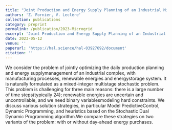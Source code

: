 ```yaml
---
title: "Joint Production and Energy Supply Planning of an Industrial Microgrid"
authors: 'Z. Fornier, V. Leclère'
collection: publications
category: preprint
permalink: /publication/2023-Microgrid
excerpt: 'Joint Production and Energy Supply Planning of an Industrial Microgrid'
date: 2023-05-12
venue: ''
paperurl: 'https://hal.science/hal-03927692/document'
citation: ''
---
```


We consider the problem of jointly optimizing the daily production planning and energy supplymanagement of an industrial complex, with manufacturing processes, renewable energies and energystorage system. It is naturally formulated as a mixed-integer multistage stochastic problem. This problem is challenging for three main reasons: there is a large number of time steps(typically 24); renewable energies are uncertain and uncontrollable, and we need binary variablesmodeling hard constraints. We discuss various solution strategies, in particular Model PredictiveControl, Dynamic Programming, and heuristics based on the Stochastic Dual Dynamic Programming algorithm.We compare these strategies on two variants of the problem: with or without day-ahead energy purchases.